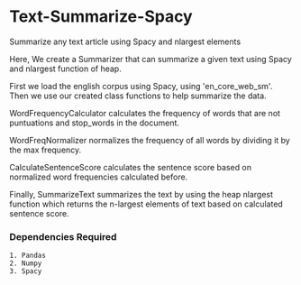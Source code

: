 # Text-Summarize-Spacy
Summarize any text article using Spacy and nlargest elements

Here, We create a Summarizer that can summarize a given text using Spacy and nlargest function of heap.

First we load the english corpus using Spacy, using 'en_core_web_sm'. Then we use our created class functions to help summarize the data.

WordFrequencyCalculator calculates the frequency of words that are not puntuations and stop_words in the document.

WordFreqNormalizer normalizes the frequency of all words by dividing it by the max frequency.

CalculateSentenceScore calculates the sentence score based on normalized word frequencies calculated before.

Finally, SummarizeText summarizes the text by using the heap nlargest function which returns the n-largest elements of text based on calculated sentence score.


### **Dependencies Required**
```
1. Pandas
2. Numpy
3. Spacy
```
